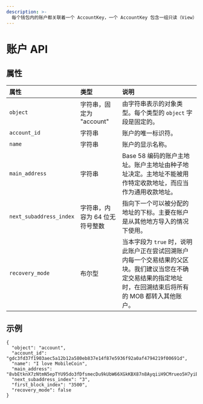 ```yaml
---
description: >-
  每个钱包内的账户都关联着一个 AccountKey，一个 AccountKey 包含一组只读（View）密钥对和一组可花（Spend）密钥对。
---
```


# 账户 API

## 属性

| 属性 | 类型 | 说明 |
| :--- | :--- | :--- |
| `object` | 字符串，固定为 "account" | 由字符串表示的对象类型。每个类型的 `object` 字段是固定的。 |
| `account_id` | 字符串 | 账户的唯一标识符。 |
| `name` | 字符串 | 账户的显示名称。 |
| `main_address` | 字符串 | Base 58 编码的账户主地址。账户主地址由种子地址决定。主地址不能被用作特定收款地址，而应当作为通用收款地址。 |
| `next_subaddress_index` | 字符串，内容为 64 位无符号整数 | 指向下一个可以被分配的地址的下标。主要在帐户是从其他地方导入的情况下使用。 |
| `recovery_mode` | 布尔型 | 当本字段为 `true` 时，说明此账户正在尝试回溯账户内每一个交易结果的父区块。我们建议当您在不确定交易结果的指定地址时，在回溯结束后将所有的 MOB 都转入其他账户。 |

## 示例

```text
{
  "object": "account",
  "account_id": "gdc3fd37f1903aec5a12b12a580eb837e14f87e5936f92a0af4794219f00691d",
  "name": "I love MobileCoin",
  "main_address": "8vbEtknX7zNtmN5epTYU95do3fDfsmecDu9kUbW66XGkKBX87n8AyqiiH9CMrueo5H7yiBEPXPoQHhEBLFHZJLcB2g7DZJ3tUZ9ArVgBu3a",
  "next_subaddress_index": "3",
  "first_block_index": "3500",
  "recovery_mode": false
}
```

